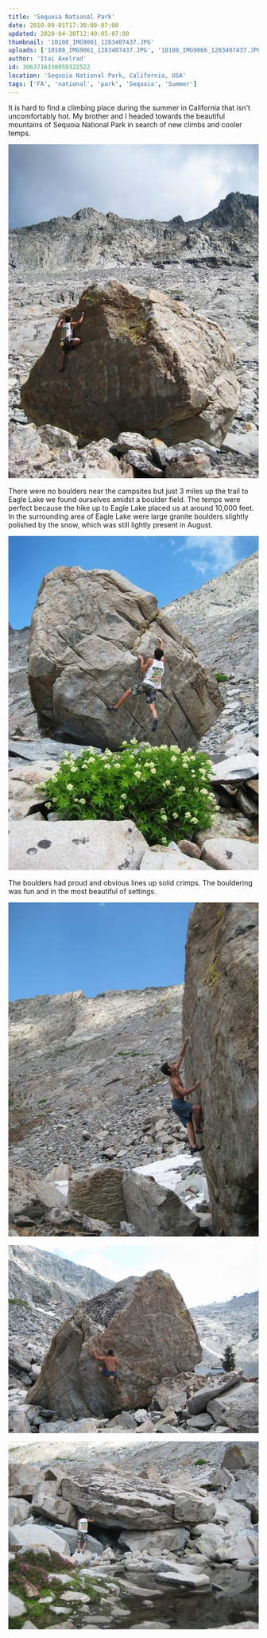 ```yaml
---
title: 'Sequoia National Park'
date: 2010-09-01T17:30:00-07:00
updated: 2020-04-30T12:49:05-07:00
thumbnail: '10108_IMG9061_1283407437.JPG'
uploads: ['10108_IMG9061_1283407437.JPG', '10108_IMG9066_1283407437.JPG', '10108_IMG9072_1283407437.JPG', '10108_IMG9081_1283407437.JPG', '10108_IMG9091_1283407437.JPG']
author: 'Itai Axelrad'
id: 3063716330959322522
location: 'Sequoia National Park, California, USA'
tags: ['FA', 'national', 'park', 'Sequoia', 'Summer']
---
```


It is hard to find a climbing place during the summer in California that isn't uncomfortably hot. My brother and I headed towards the beautiful mountains of Sequoia National Park in search of new climbs and cooler temps.

![](uploads/10108_IMG9061_1283407437.JPG)

There were no boulders near the campsites but just 3 miles up the trail to Eagle Lake we found ourselves amidst a boulder field. The temps were perfect because the hike up to Eagle Lake placed us at around 10,000 feet. In the surrounding area of Eagle Lake were large granite boulders slightly polished by the snow, which was still lightly present in August.

![](uploads/10108_IMG9066_1283407437.JPG)

The boulders had proud and obvious lines up solid crimps. The bouldering was fun and in the most beautiful of settings.

![](uploads/10108_IMG9072_1283407437.JPG)

![](uploads/10108_IMG9081_1283407437.JPG)

![](uploads/10108_IMG9091_1283407437.JPG)
